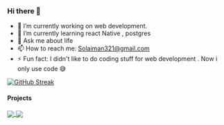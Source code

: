 ### Hi there 👋

- 🔭 I’m currently working on web development. 
- 🌱 I’m currently learning react Native , postgres 
- 💬 Ask me about life
- 📫 How to reach me: Solaiman321@gmail.com
- ⚡ Fun fact: I didn't like to do coding stuff for web development . Now i only use code 😅

[![GitHub Streak](https://github-readme-streak-stats.herokuapp.com/?user=solaimanx&count_private=true)](https://git.io/streak-stats)


#### Projects

<a href="https://github.com/Solaimanx/Covid-19-and-Vaccine-Tracker" >
  <!-- Change the `github-readme-stats.anuraghazra1.vercel.app` to `github-readme-stats.vercel.app`  -->
  <img align="center" src="https://github-readme-stats-anuraghazra1.vercel.app/api/pin/?username=solaimanx&repo=Covid-19-and-Vaccine-Tracker&theme=dark" />
</a>



<a href="https://github.com/Solaimanx/Linkedin-clone" >
  <!-- Change the `github-readme-stats.anuraghazra1.vercel.app` to `github-readme-stats.vercel.app`  -->
  <img align="center" src="https://github-readme-stats-anuraghazra1.vercel.app/api/pin/?username=solaimanx&repo=Linkedin-clone&theme=dark" />
</a>

